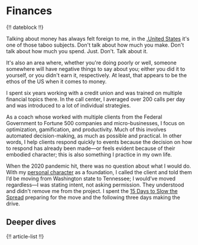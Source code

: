 # Finances

{!! dateblock !!}

Talking about money has always felt foreign to me, in the [.United States](US) it's one of those taboo subjects. Don't talk about how much you make. Don't talk about how much you spend. Just. Don't. Talk about it.

It's also an area where, whether you're doing poorly or well, someone somewhere will have negative things to say about you; either you did it to yourself, or you didn't earn it, respectively. At least, that appears to be the ethos of the US when it comes to money.

I spent six years working with a credit union and was trained on multiple financial topics there. In the call center, I averaged over 200 calls per day and was introduced to a lot of individual strategies.

As a coach whose worked with multiple clients from the Federal Government to Fortune 500 companies and micro-businesses, I focus on optimization, gamification, and productivity.  Much of this involves automated decision-making, as much as possible and practical. In other words, I help clients respond quickly to events because the decision on how to respond has already been made—or feels evident because of their embodied character; this is also something I practice in my own life.

When the 2020 pandemic hit, there was no question about what I would do. With my [personal character](/experiences/the-self/) as a foundation, I called the client and told them I’d be moving from Washington state to Tennessee; I would’ve moved regardless—I was stating intent, not asking permission. They understood and didn't remove me from the project. I spent the [15 Days to Slow the Spread](https://trumpwhitehouse.archives.gov/articles/15-days-slow-spread/) preparing for the move and the following three days making the drive.

## Deeper dives

{!! article-list !!}
